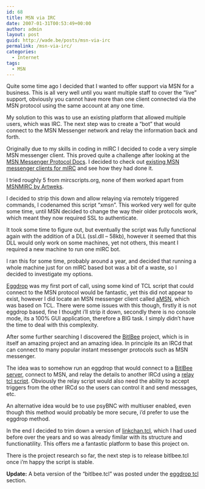 ```yaml
---
id: 68
title: MSN via IRC
date: 2007-01-31T00:53:49+00:00
author: admin
layout: post
guid: http://wade.be/posts/msn-via-irc
permalink: /msn-via-irc/
categories:
  - Internet
tags:
  - MSN
---
```

<p class="lead">
  Quite some time ago I decided that I wanted to offer support via MSN for a business. This is all very well until you want multiple staff to cover the &#8220;live&#8221; support, obviously you cannot have more than one client connected via the MSN protocol using the same account at any one time.
</p>

My solution to this was to use an existing platform that allowed multiple users, which was IRC. The next step was to create a &#8220;bot&#8221; that would connect to the MSN Messenger network and relay the information back and forth.

Originally due to my skills in coding in mIRC I decided to code a very simple MSN messenger client. This proved quite a challenge after looking at the [MSN Messenger Protocol Docs](http://www.hypothetic.org/docs/msn/). I decided to check out [existing MSN messenger clients for mIRC](http://www.mircscripts.org/archive.php?stype=all&squery=msn&sorder=file_date&ssort=desc&perpage=20) and see how they had done it.

I tried roughly 5 from mircscripts.org, none of them worked apart from [MSNMIRC by Artweks](http://web.archive.org/web/20120503220611/http://msnmirc.scriptsdb.org:80/).

I decided to strip this down and allow relaying via remotely triggered commands, I codenamed this script &#8220;xmsn&#8221;. This worked very well for quite some time, until MSN decided to change the way their older protocols work, which meant they now required SSL to authenticate.

It took some time to figure out, but eventually the script was fully functional again with the addition of a DLL (ssl.dll &#8211; 58kb), however it seemed that this DLL would only work on some machines, yet not others, this meant I required a new machine to run one mIRC bot.

I ran this for some time, probably around a year, and decided that running a whole machine just for on mIRC based bot was a bit of a waste, so I decided to investigate my options.

[Eggdrop](http://www.eggheads.org/) was my first port of call, using some kind of TCL script that could connect to the MSN protocol would be fantastic, yet this did not appear to exist, however I did locate an MSN messenger client called [aMSN](http://amsn-project.net/forums/viewtopic.php?p=11058), which was based on TCL. There were some issues with this though, firstly it is not eggdrop based, fine I thought i&#8217;ll strip it down, secondly there is no console mode, its a 100% GUI application, therefore a BIG task. I simply didn&#8217;t have the time to deal with this complexity.

After some further searching I discovered the [BitlBee](http://www.bitlbee.org/) project, which is in itself an amazing project and an amazing idea. In principle its an IRCd that can connect to many popular instant messenger protocols such as MSN messenger.

The idea was to somehow run an eggdrop that would connect to a [BitlBee server](http://bitlbee.org/main.php/servers.html), connect to MSN, and relay the details to another IRCd using a [relay tcl script](http://www.egghelp.org/tclhtml/3478-4-0-0-1-relay.htm). Obviously the relay script would also need the ability to accept triggers from the other IRCd so the users can control it and send messages, etc.

An alternative idea would be to use psyBNC with multiuser enabled, even though this method would probably be more secure, i&#8217;d prefer to use the eggdrop method.

In the end I decided to trim down a version of [linkchan.tcl](http://www.google.com/search?q=linkchan.tcl), which I had used before over the years and so was already fimilar with its structure and functionatility. This offers me a fantastic platform to base this project on.

There is the project research so far, the next step is to release bitlbee.tcl once i&#8217;m happy the script is stable.

**Update:** A beta version of the &#8220;bitlbee.tcl&#8221; was posted under the [eggdrop tcl](/eggtcl-project/) section.